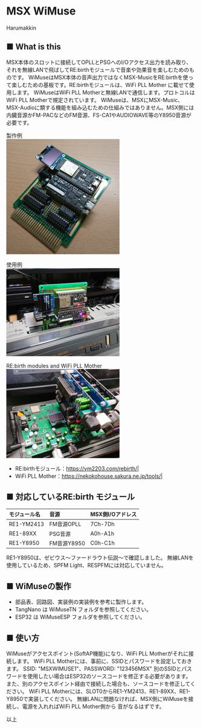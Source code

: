 # MSX WiMuse
Harumakkin

## ■ What is this
MSX本体のスロットに接続してOPLLとPSGへのI/Oアクセス出力を読み取り、それを無線LANで飛ばしてRE:birthモジュールで音楽や効果音を楽しむためのものです。
WiMuseはMSX本体の音声出力ではなくMSX-MusicをRE:birthを使って楽しむための基板です。RE:birthモジュールは、WiFi PLL Mother に載せて使用します。
WiMuseはWiFi PLL Motherと無線LANで通信します。プロトコルはWiFi PLL Motherで規定されています。
WiMuseは、MSXにMSX-Music、MSX-Audioに類する機能を組み込むための仕組みではありません。MSX側には内臓音源かFM-PACなどのFM音源、FS-CA1やAUDIOWAVE等のY8950音源が必要です。

製作例<br>
![logo](docs/pics/ex.jpg "製作例")

使用例<br>
![logo](docs/pics/usecase.jpg "使用例")

RE:birth modules and WiFi PLL Mother<br>
![logo](docs/pics/rebirth.jpg "使用例")
- RE:birthモジュール：https://ym2203.com/rebirth/|
- WiFi PLL Mother：https://nekokohouse.sakura.ne.jp/tools/|


## ■ 対応しているRE:birth モジュール
|モジュール名|音源|MSX側I/Oアドレス|
|:-|:-|:-|
|RE1-YM2413|FM音源OPLL|7Ch-7Dh|
|RE1-89XX|PSG音源|A0h-A1h|
|RE1-Y8950|FM音源Y8950|C0h-C1h|

RE1-Y8950は、ゼビウス～ファードラウト伝説～で確認しました。
無線LANを使用しているため、SPFM Light、RESPFMには対応していません。

## ■ WiMuseの製作
- 部品表、回路図、実装例の実装例を参考に製作します。
- TangNano は WiMuseTN フォルダを参照してください。
- ESP32 は WiMuseESP フォルダを参照してください。

## ■ 使い方
WiMuseがアクセスポイント(SoftAP機能)になり、WiFi PLL Motherがそれに接続します。
WiFi PLL Motherには、事前に、SSIDとパスワードを設定しておきます。
SSID: "MSXWIMUSE1"、PASSWORD: "123456MSX"
別のSSIDとパスワードを使用したい場合はESP32のソースコードを修正する必要があります。
また、別のアクセスポイント経由で接続した場合も、ソースコードを修正してください。
WiFi PLL Motherには、SLOT0からRE1-YM2413、RE1-89XX、RE1-Y8950で実装してください。
無線LANに問題なければ、MSX側にWiMuseを接続し、電源を入れればWiFi PLL Mother側から
音がなるはずです。

以上


